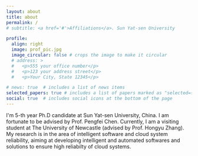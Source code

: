 ```yaml
---
layout: about
title: about
permalink: /
# subtitle: <a href='#'>Affiliations</a>. Sun Yat-sen University

profile:
  align: right
  image: prof_pic.jpg
  image_circular: false # crops the image to make it circular
  # address: >
  #   <p>555 your office number</p>
  #   <p>123 your address street</p>
  #   <p>Your City, State 12345</p>

# news: true  # includes a list of news items
selected_papers: true # includes a list of papers marked as "selected={true}"
social: true  # includes social icons at the bottom of the page
---
```

I'm 5-th year Ph.D candidate at Sun Yat-sen University, China. I am fortunate to be advised by Prof. Pengfei Chen. Currently, I am a visiting student at The University of Newcastle (advised by Prof. Hongyu Zhang). My research is in the area of intelligent software and cloud system reliability, aiming at developing intelligent and automated softwares and solutions to ensure high reliabilty of cloud systems. 